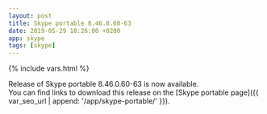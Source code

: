 ```yaml
---
layout: post
title: Skype portable 8.46.0.60-63
date: 2019-05-29 18:26:00 +0200
app: skype
tags: [skype]
---
```

{% include vars.html %}

Release of Skype portable 8.46.0.60-63 is now available.<br />
You can find links to download this release on the [Skype portable page]({{ var_seo_url | append: '/app/skype-portable/' }}).